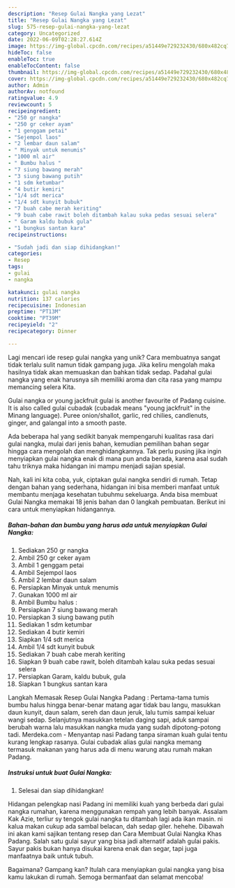 ```yaml
---
description: "Resep Gulai Nangka yang Lezat"
title: "Resep Gulai Nangka yang Lezat"
slug: 575-resep-gulai-nangka-yang-lezat
category: Uncategorized
date: 2022-06-09T02:28:27.614Z
image: https://img-global.cpcdn.com/recipes/a51449e729232430/680x482cq70/gulai-nangka-foto-resep-utama.jpg
hideToc: false
enableToc: true
enableTocContent: false
thumbnail: https://img-global.cpcdn.com/recipes/a51449e729232430/680x482cq70/gulai-nangka-foto-resep-utama.jpg
cover: https://img-global.cpcdn.com/recipes/a51449e729232430/680x482cq70/gulai-nangka-foto-resep-utama.jpg
author: Admin
authorAv: notfound
ratingvalue: 4.9
reviewcount: 5
recipeingredient:
- "250 gr nangka"
- "250 gr ceker ayam"
- "1 genggam petai"
- "Sejempol laos"
- "2 lembar daun salam"
- " Minyak untuk menumis"
- "1000 ml air"
- " Bumbu halus "
- "7 siung bawang merah"
- "3 siung bawang putih"
- "1 sdm ketumbar"
- "4 butir kemiri"
- "1/4 sdt merica"
- "1/4 sdt kunyit bubuk"
- "7 buah cabe merah keriting"
- "9 buah cabe rawit boleh ditambah kalau suka pedas sesuai selera"
- " Garam kaldu bubuk gula"
- "1 bungkus santan kara"
recipeinstructions:

- "Sudah jadi dan siap dihidangkan!"
categories:
- Resep
tags:
- gulai
- nangka

katakunci: gulai nangka 
nutrition: 137 calories
recipecuisine: Indonesian
preptime: "PT13M"
cooktime: "PT39M"
recipeyield: "2"
recipecategory: Dinner

---
```





Lagi mencari ide resep gulai nangka yang unik? Cara membuatnya sangat tidak terlalu sulit namun tidak gampang juga. Jika keliru mengolah maka hasilnya tidak akan memuaskan dan bahkan tidak sedap. Padahal gulai nangka yang enak harusnya sih memiliki aroma dan cita rasa yang mampu memancing selera Kita.





Gulai nangka or young jackfruit gulai is another favourite of Padang cuisine. It is also called gulai cubadak (cubadak means &#34;young jackfruit&#34; in the Minang language). Puree onion/shallot, garlic, red chilies, candlenuts, ginger, and galangal into a smooth paste.

Ada beberapa hal yang sedikit banyak mempengaruhi kualitas rasa dari gulai nangka, mulai dari jenis bahan, kemudian pemilihan bahan segar hingga cara mengolah dan menghidangkannya. Tak perlu pusing jika ingin menyiapkan gulai nangka enak di mana pun anda berada, karena asal sudah tahu triknya maka hidangan ini mampu menjadi sajian spesial.






Nah, kali ini kita coba, yuk, ciptakan gulai nangka sendiri di rumah. Tetap dengan bahan yang sederhana, hidangan ini bisa memberi manfaat untuk membantu menjaga kesehatan tubuhmu sekeluarga. Anda bisa membuat Gulai Nangka memakai 18 jenis bahan dan 0 langkah pembuatan. Berikut ini cara untuk menyiapkan hidangannya.

<!--inarticleads1-->

##### Bahan-bahan dan bumbu yang harus ada untuk menyiapkan Gulai Nangka:

1. Sediakan 250 gr nangka
1. Ambil 250 gr ceker ayam
1. Ambil 1 genggam petai
1. Ambil Sejempol laos
1. Ambil 2 lembar daun salam
1. Persiapkan  Minyak untuk menumis
1. Gunakan 1000 ml air
1. Ambil  Bumbu halus :
1. Persiapkan 7 siung bawang merah
1. Persiapkan 3 siung bawang putih
1. Sediakan 1 sdm ketumbar
1. Sediakan 4 butir kemiri
1. Siapkan 1/4 sdt merica
1. Ambil 1/4 sdt kunyit bubuk
1. Sediakan 7 buah cabe merah keriting
1. Siapkan 9 buah cabe rawit, boleh ditambah kalau suka pedas sesuai selera
1. Persiapkan  Garam, kaldu bubuk, gula
1. Siapkan 1 bungkus santan kara


Langkah Memasak Resep Gulai Nangka Padang : Pertama-tama tumis bumbu halus hingga benar-benar matang agar tidak bau langu, masukkan daun kunyit, daun salam, sereh dan daun jeruk, lalu tumis sampai keluar wangi sedap. Selanjutnya masukkan tetelan daging sapi, aduk sampai berubah warna lalu masukkan nangka muda yang sudah dipotong-potong tadi. Merdeka.com - Menyantap nasi Padang tanpa siraman kuah gulai tentu kurang lengkap rasanya. Gulai cubadak alias gulai nangka memang termasuk makanan yang harus ada di menu warung atau rumah makan Padang. 

<!--inarticleads2-->

##### Instruksi untuk buat Gulai Nangka:


1. Selesai dan siap dihidangkan!

Hidangan pelengkap nasi Padang ini memiliki kuah yang berbeda dari gulai nangka rumahan, karena menggunakan rempah yang lebih banyak. Assalam Kak Azie, terliur sy tengok gulai nangka tu ditambah lagi ada ikan masin. ni kalua makan cukup ada sambal belacan, dah sedap giler. hehehe. Dibawah ini akan kami sajikan tentang resep dan Cara Membuat Gulai Nangka Khas Padang. Salah satu gulai sayur yang bisa jadi alternatif adalah gulai pakis. Sayur pakis bukan hanya disukai karena enak dan segar, tapi juga manfaatnya baik untuk tubuh. 

Bagaimana? Gampang kan? Itulah cara menyiapkan gulai nangka yang bisa kamu lakukan di rumah. Semoga bermanfaat dan selamat mencoba!
